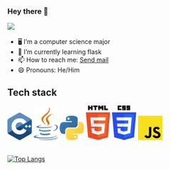 ### Hey there 👋

![](https://komarev.com/ghpvc/?username=hetavv&style=flat-square)

- 🖥 I’m a computer science major
- 🌱 I’m currently learning flask
- 📫 How to reach me: <a href="mailto: hetav.1805@gmail.com"><u>Send mail</u></a>
- 😄 Pronouns: He/Him

## Tech stack
<div align="left">
  <img width="55" src="https://raw.githubusercontent.com/hetavv/hetavv/61ad07e91272b72edfa8549b09fa38c0baac10a4/logos/c-plusplus.svg"/>
  <img width="55" src="https://raw.githubusercontent.com/hetavv/hetavv/61ad07e91272b72edfa8549b09fa38c0baac10a4/logos/java.svg"/>
  <img width="55" src="https://raw.githubusercontent.com/hetavv/hetavv/61ad07e91272b72edfa8549b09fa38c0baac10a4/logos/python.svg"/>
  <img width="55" src="https://raw.githubusercontent.com/hetavv/hetavv/61ad07e91272b72edfa8549b09fa38c0baac10a4/logos/html-5.svg"/>
  <img width="55" src="https://raw.githubusercontent.com/hetavv/hetavv/61ad07e91272b72edfa8549b09fa38c0baac10a4/logos/css-3.svg"/>
  <img width="55" src="https://raw.githubusercontent.com/hetavv/hetavv/61ad07e91272b72edfa8549b09fa38c0baac10a4/logos/javascript.svg"/>
</div>  
<br>
<div align="left">

[![Top Langs](https://github-readme-stats.vercel.app/api/top-langs/?username=hetavv&layout=compact)](https://github.com/anuraghazra/github-readme-stats)

  </div>
